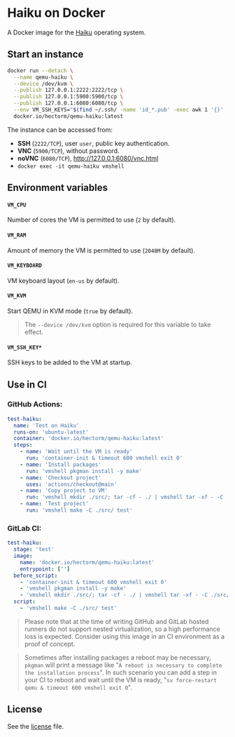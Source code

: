 # Haiku on Docker

A Docker image for the [Haiku](https://www.haiku-os.org) operating system.

## Start an instance
```sh
docker run --detach \
  --name qemu-haiku \
  --device /dev/kvm \
  --publish 127.0.0.1:2222:2222/tcp \
  --publish 127.0.0.1:5900:5900/tcp \
  --publish 127.0.0.1:6080:6080/tcp \
  --env VM_SSH_KEYS="$(find ~/.ssh/ -name 'id_*.pub' -exec awk 1 '{}' ';')" \
  docker.io/hectorm/qemu-haiku:latest
```

The instance can be accessed from:
 * **SSH** (`2222/TCP`), user `user`, public key authentication.
 * **VNC** (`5900/TCP`), without password.
 * **noVNC** (`6080/TCP`), http://127.0.0.1:6080/vnc.html
 * `docker exec -it qemu-haiku vmshell`

## Environment variables
#### `VM_CPU`
Number of cores the VM is permitted to use (`2` by default).

#### `VM_RAM`
Amount of memory the VM is permitted to use (`2048M` by default).

#### `VM_KEYBOARD`
VM keyboard layout (`en-us` by default).

#### `VM_KVM`
Start QEMU in KVM mode (`true` by default).
> The `--device /dev/kvm` option is required for this variable to take effect.

#### `VM_SSH_KEY*`
SSH keys to be added to the VM at startup.

## Use in CI

### GitHub Actions:

```yaml
test-haiku:
  name: 'Test on Haiku'
  runs-on: 'ubuntu-latest'
  container: 'docker.io/hectorm/qemu-haiku:latest'
  steps:
    - name: 'Wait until the VM is ready'
      run: 'container-init & timeout 600 vmshell exit 0'
    - name: 'Install packages'
      run: 'vmshell pkgman install -y make'
    - name: 'Checkout project'
      uses: 'actions/checkout@main'
    - name: 'Copy project to VM'
      run: 'vmshell mkdir ./src/; tar -cf - ./ | vmshell tar -xf - -C ./src/'
    - name: 'Test project'
      run: 'vmshell make -C ./src/ test'
```

### GitLab CI:

```yaml
test-haiku:
  stage: 'test'
  image:
    name: 'docker.io/hectorm/qemu-haiku:latest'
    entrypoint: ['']
  before_script:
    - 'container-init & timeout 600 vmshell exit 0'
    - 'vmshell pkgman install -y make'
    - 'vmshell mkdir ./src/; tar -cf - ./ | vmshell tar -xf - -C ./src/'
  script:
    - 'vmshell make -C ./src/ test'
```

> Please note that at the time of writing GitHub and GitLab hosted runners do not support nested virtualization, so a high performance loss is expected. Consider using this image in an CI environment as a proof of concept.

> Sometimes after installing packages a reboot may be necessary, `pkgman` will print a message like "`A reboot is necessary to complete the installation process`". In such scenario you can add a step in your CI to reboot and wait until the VM is ready, "`sv force-restart qemu & timeout 600 vmshell exit 0`".

## License
See the [license](LICENSE.md) file.
